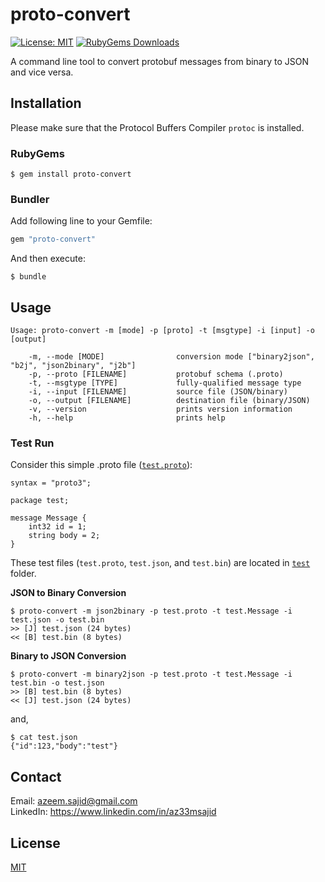 # proto-convert

[![License: MIT](https://img.shields.io/badge/License-MIT-blue.svg?style=flat-square)](https://github.com/iamAzeem/proto-convert/blob/master/LICENSE)
[![RubyGems Downloads](https://img.shields.io/gem/dt/proto-convert?color=blue&style=flat-square&label=Downloads)](https://rubygems.org/gems/proto-convert)

A command line tool to convert protobuf messages from binary to JSON and vice versa.

## Installation

Please make sure that the Protocol Buffers Compiler `protoc` is installed.

### RubyGems

```
$ gem install proto-convert
```

### Bundler

Add following line to your Gemfile:
```ruby
gem "proto-convert"
```

And then execute:
```
$ bundle
```

## Usage

```shell
Usage: proto-convert -m [mode] -p [proto] -t [msgtype] -i [input] -o [output]

    -m, --mode [MODE]                conversion mode ["binary2json", "b2j", "json2binary", "j2b"]
    -p, --proto [FILENAME]           protobuf schema (.proto)
    -t, --msgtype [TYPE]             fully-qualified message type
    -i, --input [FILENAME]           source file (JSON/binary)
    -o, --output [FILENAME]          destination file (binary/JSON)
    -v, --version                    prints version information
    -h, --help                       prints help
```

### Test Run

Consider this simple .proto file ([`test.proto`](test/test.proto)):

```
syntax = "proto3";

package test;

message Message {
    int32 id = 1;
    string body = 2;
}
```

These test files (`test.proto`, `test.json`, and `test.bin`) are located in [`test`](test) folder.

**JSON to Binary Conversion**
```
$ proto-convert -m json2binary -p test.proto -t test.Message -i test.json -o test.bin
>> [J] test.json (24 bytes)
<< [B] test.bin (8 bytes)
```

**Binary to JSON Conversion**
```
$ proto-convert -m binary2json -p test.proto -t test.Message -i test.bin -o test.json
>> [B] test.bin (8 bytes)
<< [J] test.json (24 bytes)
```

and,

```
$ cat test.json
{"id":123,"body":"test"}
```

## Contact

Email: azeem.sajid@gmail.com  
LinkedIn: https://www.linkedin.com/in/az33msajid

## License

[MIT](https://github.com/iamAzeem/proto-convert/blob/master/LICENSE)
